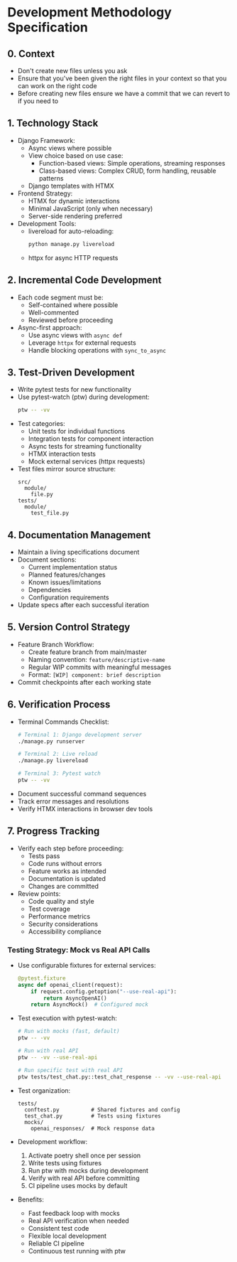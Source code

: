 # Development Methodology Specification


## 0. Context
- Don't create new files unless you ask
- Ensure that you've been given the right files in your context so that you can work on the right code
- Before creating new files ensure we have a commit that we can revert to if you need to


## 1. Technology Stack
- Django Framework:
  - Async views where possible
  - View choice based on use case:
    * Function-based views: Simple operations, streaming responses
    * Class-based views: Complex CRUD, form handling, reusable patterns
  - Django templates with HTMX
- Frontend Strategy:
  - HTMX for dynamic interactions
  - Minimal JavaScript (only when necessary)
  - Server-side rendering preferred
- Development Tools:
  - livereload for auto-reloading:
    ```bash
    python manage.py livereload
    ```
  - httpx for async HTTP requests

## 2. Incremental Code Development
- Each code segment must be:
  - Self-contained where possible
  - Well-commented
  - Reviewed before proceeding
- Async-first approach:
  - Use async views with `async def`
  - Leverage `httpx` for external requests
  - Handle blocking operations with `sync_to_async`

## 3. Test-Driven Development
- Write pytest tests for new functionality
- Use pytest-watch (ptw) during development:
  ```bash
  ptw -- -vv
  ```
- Test categories:
  - Unit tests for individual functions
  - Integration tests for component interaction
  - Async tests for streaming functionality
  - HTMX interaction tests
  - Mock external services (httpx requests)
- Test files mirror source structure:
  ```
  src/
    module/
      file.py
  tests/
    module/
      test_file.py
  ```

## 4. Documentation Management
- Maintain a living specifications document
- Document sections:
  - Current implementation status
  - Planned features/changes
  - Known issues/limitations
  - Dependencies
  - Configuration requirements
- Update specs after each successful iteration

## 5. Version Control Strategy
- Feature Branch Workflow:
  - Create feature branch from main/master
  - Naming convention: `feature/descriptive-name`
  - Regular WIP commits with meaningful messages
  - Format: `[WIP] component: brief description`
- Commit checkpoints after each working state

## 6. Verification Process
- Terminal Commands Checklist:
  ```bash
  # Terminal 1: Django development server
  ./manage.py runserver

  # Terminal 2: Live reload
  ./manage.py livereload

  # Terminal 3: Pytest watch
  ptw -- -vv
  ```
- Document successful command sequences
- Track error messages and resolutions
- Verify HTMX interactions in browser dev tools

## 7. Progress Tracking
- Verify each step before proceeding:
  - Tests pass
  - Code runs without errors
  - Feature works as intended
  - Documentation is updated
  - Changes are committed
- Review points:
  - Code quality and style
  - Test coverage
  - Performance metrics
  - Security considerations
  - Accessibility compliance

### Testing Strategy: Mock vs Real API Calls
- Use configurable fixtures for external services:
  ```python
  @pytest.fixture
  async def openai_client(request):
      if request.config.getoption("--use-real-api"):
          return AsyncOpenAI()
      return AsyncMock()  # Configured mock
  ```

- Test execution with pytest-watch:
  ```bash
  # Run with mocks (fast, default)
  ptw -- -vv

  # Run with real API
  ptw -- -vv --use-real-api

  # Run specific test with real API
  ptw tests/test_chat.py::test_chat_response -- -vv --use-real-api
  ```

- Test organization:
  ```
  tests/
    conftest.py          # Shared fixtures and config
    test_chat.py         # Tests using fixtures
    mocks/
      openai_responses/  # Mock response data
  ```

- Development workflow:
  1. Activate poetry shell once per session
  2. Write tests using fixtures
  3. Run ptw with mocks during development
  4. Verify with real API before committing
  5. CI pipeline uses mocks by default

- Benefits:
  * Fast feedback loop with mocks
  * Real API verification when needed
  * Consistent test code
  * Flexible local development
  * Reliable CI pipeline
  * Continuous test running with ptw
